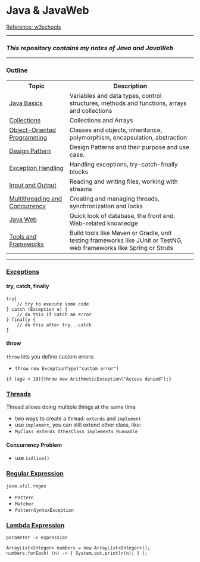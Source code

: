 # Java & JavaWeb
[Reference: w3schools](https://www.w3schools.com/java/default.asp)

---
### *This repository contains my notes of Java and JavaWeb*

---
### Outline
<table>
    <tr>
        <th>Topic</th>
        <th>Description</th>
    </tr>
    <tr>
        <td><a href="topics/1_JavaBasics.md">Java Basics</a></td>
        <td>Variables and data types, control structures, methods and functions, arrays and collections</td>
    </tr>
    <tr>
        <td><a href="topics/2_Collections.md">Collections</a></td>
        <td>Collections and Arrays</td>
    </tr>
    <tr>
        <td><a href="topics/3_ObjectOrientedProgramming.md">Object-Oriented Programming</a></td>
        <td>Classes and objects, inheritance, polymorphism, encapsulation, abstraction</td>
    </tr>
    <tr>
        <td><a href="topics/4_DesignPattern.md">Design Pattern</a></td>
        <td>Design Patterns and their purpose and use case.</td>
    </tr>
    <tr>
        <td><a href="#exceptions">Exception Handling</a></td>
        <td>Handling exceptions, try-catch-finally blocks</td>
    </tr>
    <tr>
        <td><a href="topics/5_InputAndOutput.md">Input and Output</a></td>
        <td>Reading and writing files, working with streams</td>
    </tr>
    <tr>
        <td><a href="#threads">Multithreading and Concurrency</a></td>
        <td>Creating and managing threads, synchronization and locks</td>
    </tr>
    <tr>
        <td><a href="topics/6_JavaWeb.md">Java Web</a></td>
        <td>Quick look of database, the front end. Web-related knowledge</td>
    </tr>
    <tr>
        <td><a href="topics/7_ToolsAndFrameworks.md">Tools and Frameworks</a></td>
        <td>Build tools like Maven or Gradle, unit testing frameworks like JUnit or TestNG, web frameworks like Spring or Struts</td>
    </tr>
</table>

---
<div id="exceptions">

### [Exceptions](https://www.w3schools.com/java/java_try_catch.asp)
#### try, catch, finally
```
try{
    // try to execute some code
} catch (Exception e) {
    // do this if catch an error
} finally {
    // do this after try...catch
}
```
#### throw
`throw` lets you define custom errors: 
- `throw new ExceptionType("custom error")`
```
if (age < 18){throw new ArithmeticException("Access denied");}
```
</div>

<div id="threads">

### [Threads](https://www.w3schools.com/java/java_threads.asp)
Thread allows doing multiple things at the same time
- two ways to create a thread: `extends` and `implement`
- use `implement`, you can still extend other class, like:
- `MyClass extends OtherClass implements Runnable`
#### Concurrency Problem
- use `isAlive()`
</div>

### [Regular Expression](https://www.w3schools.com/java/java_regex.asp)
`java.util.regex`
- `Pattern`
- `Matcher`
- `PatternSyntaxException`

### [Lambda Expression](https://www.w3schools.com/java/java_lambda.asp)
`parameter -> expression`

```
ArrayList<Integer> numbers = new ArrayList<Integer>();
numbers.forEach( (n) -> { System.out.println(n); } );
```